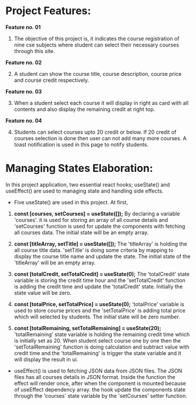 # Project Features:

**Feature no. 01**

1. The objective of this project is, it indicates the course registration of nine cse subjects where student can select their necessary courses through this site.

**Feature no. 02**

2. A student can show the course title, course description, course price and course credit respectively.


**Feature no. 03**

3. When a student select each course it will display in right as card with all contents and also display the remaining credit at right top.
 

**Feature no. 04**

4. Students can select courses upto 20 credit or below. If 20 credit of courses selection is done then user can not add many more courses. A toast notification is used in this page to notify students.





# Managing States Elaboration:

In this project application, two essential react hooks; useState() and useEffect() are used to managing state and handling side effects.



- Five useState() are used in this project. At first,

1. **const [courses, setCourses] = useState([]);**
By declaring a variable 'courses'. it is used for storing an array of all course details and 'setCourses' function is used for update the components with fetching all courses data. The initial state will be an empty array.

2. **const [titleArray, setTitle] = useState([]);**
The 'titleArray' is holding the all course title data. 'setTitle' is doing some criteria by mapping to display the course title name and update the state. The initial state of the 'titleArray' will be an empty array.

3. **const [totalCredit, setTotalCredit] = useState(0);**
The 'totalCredit' state variable is storing the credit time hour and the 'setTotalCredit' function is adding the credit time and update the 'totalCredit' state. Initially the state value will be zero.

4. **const [totalPrice, setTotalPrice] = useState(0);**
'totalPrice' variable is used to store course prices and the 'setTotalPrice' is adding total price which will selected by students. The initial state will be zero number.

5. **const [totalRemaining, setTotalRemaining] = useState(20);**
'totalRemaining' state variable is holding the remaining credit time which is initially set as 20. When student select course one by one then the 'setTotalRemaining' function is doing calculation and subtract value with credit time and the 'totalRemaining' is trigger the state variable and it will display the result in ui.




- useEffect() is used to fetching JSON data from JSON files. The JSON files has all courses details in JSON format. Inside the function the effect will render once, after when the component is mounted because of useEffect dependency array. the hook update the components state through the 'courses' state variable by the 'setCourses' setter function.
